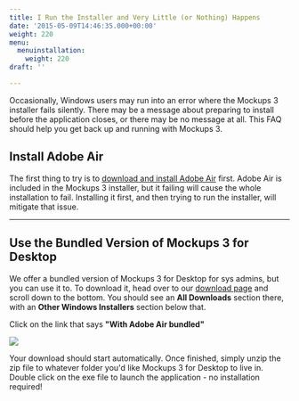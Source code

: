 ```yaml
---
title: I Run the Installer and Very Little (or Nothing) Happens
date: '2015-05-09T14:46:35.000+00:00'
weight: 220
menu:
  menuinstallation:
    weight: 220
draft: ''

---
```

Occasionally, Windows users may run into an error where the Mockups 3 installer fails silently. There may be a message about preparing to install before the application closes, or there may be no message at all. This FAQ should help you get back up and running with Mockups 3.

## Install Adobe Air

The first thing to try is to [download and install Adobe Air](https://get.adobe.com/air/) first. Adobe Air is included in the Mockups 3 installer, but it failing will cause the whole installation to fail. Installing it first, and then trying to run the installer, will mitigate that issue.

---

## Use the Bundled Version of Mockups 3 for Desktop

We offer a bundled version of Mockups 3 for Desktop for sys admins, but you can use it to. To download it, head over to our [download page](https://balsamiq.com/download) and scroll down to the bottom. You should see an **All Downloads** section there, with an **Other Windows Installers** section below that.

Click on the link that says **"With Adobe Air bundled"**

![](https://media.balsamiq.com/img/support/docs/m4d/b3/bundled-install-download.png)

Your download should start automatically. Once finished, simply unzip the zip file to whatever folder you'd like Mockups 3 for Desktop to live in. Double click on the exe file to launch the application - no installation required!

